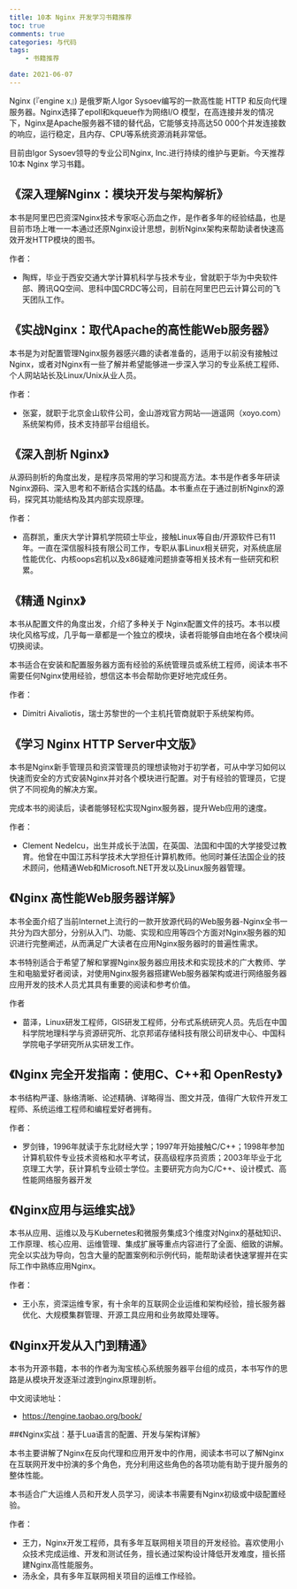 ```yaml
---
title: 10本 Nginx 开发学习书籍推荐
toc: true
comments: true
categories: 与代码
tags: 
	- 书籍推荐

date: 2021-06-07
---
```


Nginx (『engine x』) 是俄罗斯人Igor Sysoev编写的一款高性能 HTTP 和反向代理服务器。Nginx选择了epoll和kqueue作为网络I/O 模型，在高连接并发的情况下，Nginx是Apache服务器不错的替代品，它能够支持高达50 000个并发连接数的响应，运行稳定，且内存、CPU等系统资源消耗非常低。

目前由Igor Sysoev领导的专业公司Nginx, Inc.进行持续的维护与更新。今天推荐10本 Nginx 学习书籍。


## 《深入理解Nginx：模块开发与架构解析》

本书是阿里巴巴资深Nginx技术专家呕心沥血之作，是作者多年的经验结晶，也是目前市场上唯一一本通过还原Nginx设计思想，剖析Nginx架构来帮助读者快速高效开发HTTP模块的图书。

作者：

- 陶辉，毕业于西安交通大学计算机科学与技术专业，曾就职于华为中央软件部、腾讯QQ空间、思科中国CRDC等公司，目前在阿里巴巴云计算公司的飞天团队工作。


## 《实战Nginx：取代Apache的高性能Web服务器》

本书是为对配置管理Nginx服务器感兴趣的读者准备的，适用于以前没有接触过Nginx，或者对Nginx有一些了解并希望能够进一步深入学习的专业系统工程师、个人网站站长及Linux/Unix从业人员。

作者：

- 张宴，就职于北京金山软件公司，金山游戏官方网站──逍遥网（xoyo.com）系统架构师，技术支持部平台组组长。


## 《深入剖析 Nginx》

从源码剖析的角度出发，是程序员常用的学习和提高方法。本书是作者多年研读Nginx源码、深入思考和不断结合实践的结晶。本书重点在于通过剖析Nginx的源码，探究其功能结构及其内部实现原理。

作者：

- 高群凯，重庆大学计算机学院硕士毕业，接触Linux等自由/开源软件已有11年。一直在深信服科技有限公司工作，专职从事Linux相关研究，对系统底层性能优化、内核oops宕机以及x86疑难问题排查等相关技术有一些研究和积累。

## 《精通 Nginx》

本书从配置文件的角度出发，介绍了多种关于 Nginx配置文件的技巧。本书以模块化风格写成，几乎每一章都是一个独立的模块，读者将能够自由地在各个模块间切换阅读。

本书适合在安装和配置服务器方面有经验的系统管理员或系统工程师，阅读本书不需要任何Nginx使用经验，想信这本书会帮助你更好地完成任务。

作者：

- Dimitri Aivaliotis，瑞士苏黎世的一个主机托管商就职于系统架构师。

## 《学习 Nginx HTTP Server中文版》

本书是Nginx新手管理员和资深管理员的理想读物对于初学者，可从中学习如何以快速而安全的方式安装Nginx并对各个模块进行配置。对于有经验的管理员，它提供了不同视角的解决方案。

完成本书的阅读后，读者能够轻松实现Nginx服务器，提升Web应用的速度。

作者：

- Clement Nedelcu，出生并成长于法国，在英国、法国和中国的大学接受过教育。他曾在中国江苏科学技术大学担任计算机教师。他同时兼任法国企业的技术顾问，他精通Web和Microsoft.NET开发以及Linux服务器管理。

## 《Nginx 高性能Web服务器详解》

本书全面介绍了当前Internet上流行的一款开放源代码的Web服务器-Nginx全书一共分为四大部分，分别从入门、功能、实现和应用等四个方面对Nginx服务器的知识进行完整阐述，从而满足广大读者在应用Nginx服务器时的普遍性需求。

本书特别适合于希望了解和掌握Nginx服务器应用技术和实现技术的广大教师、学生和电脑爱好者阅读，对使用Nginx服务器搭建Web服务器架构或进行网络服务器应用开发的技术人员尤其具有重要的阅读和参考价值。

作者
- 苗泽，Linux研发工程师，GIS研发工程师，分布式系统研究人员。先后在中国科学院地理科学与资源研究所、北京邦诺存储科技有限公司研发中心、中国科学院电子学研究所从实研发工作。


## 《Nginx 完全开发指南：使用C、C++和 OpenResty》

本书结构严谨、脉络清晰、论述精确、详略得当、图文并茂，值得广大软件开发工程师、系统运维工程师和编程爱好者拥有。

作者：

- 罗剑锋，1996年就读于东北财经大学；1997年开始接触C/C++；1998年参加计算机软件专业技术资格和水平考试，获高级程序员资质；2003年毕业于北京理工大学，获计算机专业硕士学位。主要研究方向为C/C++、设计模式、高性能网络服务器开发


## 《Nginx应用与运维实战》

本书从应用、运维以及与Kubernetes和微服务集成3个维度对Nginx的基础知识、工作原理、核心应用、运维管理、集成扩展等重点内容进行了全面、细致的讲解。完全以实战为导向，包含大量的配置案例和示例代码，能帮助读者快速掌握并在实际工作中熟练应用Nginx。

作者：

- 王小东，资深运维专家，有十余年的互联网企业运维和架构经验，擅长服务器优化、大规模集群管理、开源工具应用和业务故障处理等。

## 《Nginx开发从入门到精通》

本书为开源书籍，本书的作者为淘宝核心系统服务器平台组的成员，本书写作的思路是从模块开发逐渐过渡到nginx原理剖析。

中文阅读地址：

- https://tengine.taobao.org/book/


##《Nginx实战：基于Lua语言的配置、开发与架构详解》

本书主要讲解了Nginx在反向代理和应用开发中的作用，阅读本书可以了解Nginx在互联网开发中扮演的多个角色，充分利用这些角色的各项功能有助于提升服务的整体性能。

本书适合广大运维人员和开发人员学习，阅读本书需要有Nginx初级或中级配置经验。

作者：

- 王力，Nginx开发工程师，具有多年互联网相关项目的开发经验。喜欢使用小众技术完成运维、开发和测试任务，擅长通过架构设计降低开发难度，擅长搭建Nginx高性能服务。
- 汤永全，具有多年互联网相关项目的运维工作经验。




